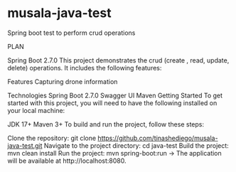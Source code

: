# musala-java-test
Spring boot test to perform crud operations 


PLAN

Spring Boot 2.7.0 
This project demonstrates the crud (create , read, update, delete) operations. It includes the following features:

Features
Capturing drone information

Technologies
Spring Boot 2.7.0
Swagger UI
Maven
Getting Started
To get started with this project, you will need to have the following installed on your local machine:

JDK 17+
Maven 3+
To build and run the project, follow these steps:

Clone the repository: git clone https://github.com/tinashediego/musala-java-test.git
Navigate to the project directory: cd java-test
Build the project: mvn clean install
Run the project: mvn spring-boot:run
-> The application will be available at http://localhost:8080.
